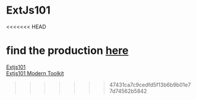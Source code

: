 # ExtJs101

 
<<<<<<< HEAD

find the production <a href="https://extjs65.firebaseapp.com" > here</a>
=======
 <a target="_blank" href="https://extjs65.firebaseapp.com" > Extjs101</a>
 <br />
 <a target="_blank" href="https://extjs65.firebaseapp.com/?modern" > Extjs101 Modern Toolkit</a>
 
>>>>>>> 47431ca7c9cedfd5f13b6b9b01e77d74562b5842

